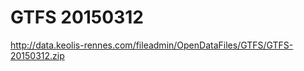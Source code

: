 GTFS 20150312
=============
http://data.keolis-rennes.com/fileadmin/OpenDataFiles/GTFS/GTFS-20150312.zip
